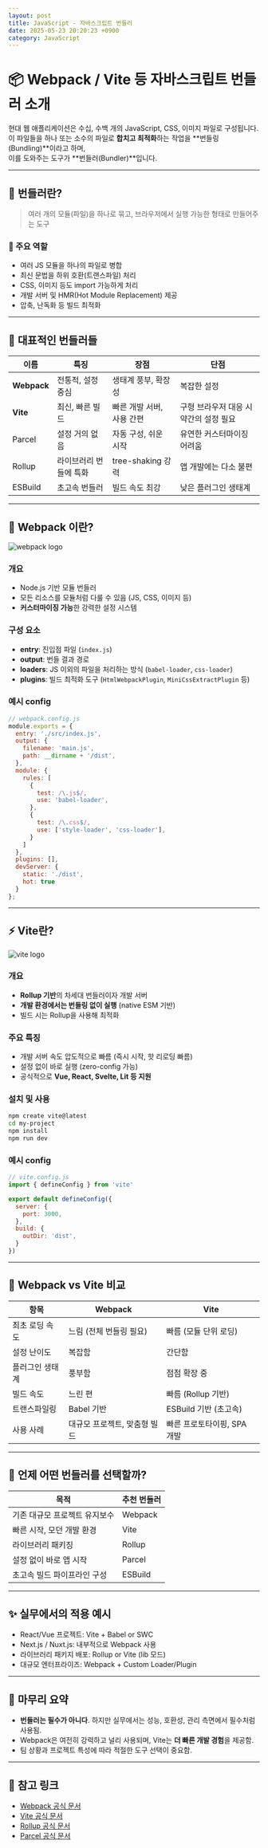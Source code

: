 ```yaml
---
layout: post
title: JavaScript - 자바스크립트 번들러
date: 2025-05-23 20:20:23 +0900
category: JavaScript
---
```

# 📦 Webpack / Vite 등 자바스크립트 번들러 소개

현대 웹 애플리케이션은 수십, 수백 개의 JavaScript, CSS, 이미지 파일로 구성됩니다.  
이 파일들을 하나 또는 소수의 파일로 **합치고 최적화**하는 작업을 **번들링(Bundling)**이라고 하며,  
이를 도와주는 도구가 **번들러(Bundler)**입니다.

---

## 🧾 번들러란?

> 여러 개의 모듈(파일)을 하나로 묶고, 브라우저에서 실행 가능한 형태로 만들어주는 도구

### 📌 주요 역할

- 여러 JS 모듈을 하나의 파일로 병합
- 최신 문법을 하위 호환(트랜스파일) 처리
- CSS, 이미지 등도 import 가능하게 처리
- 개발 서버 및 HMR(Hot Module Replacement) 제공
- 압축, 난독화 등 빌드 최적화

---

## 🧱 대표적인 번들러들

| 이름 | 특징 | 장점 | 단점 |
|------|------|------|------|
| **Webpack** | 전통적, 설정 중심 | 생태계 풍부, 확장성 | 복잡한 설정 |
| **Vite** | 최신, 빠른 빌드 | 빠른 개발 서버, 사용 간편 | 구형 브라우저 대응 시 약간의 설정 필요 |
| Parcel | 설정 거의 없음 | 자동 구성, 쉬운 시작 | 유연한 커스터마이징 어려움 |
| Rollup | 라이브러리 번들에 특화 | tree-shaking 강력 | 앱 개발에는 다소 불편 |
| ESBuild | 초고속 번들러 | 빌드 속도 최강 | 낮은 플러그인 생태계 |

---

## 🧩 Webpack 이란?

![webpack logo](https://webpack.js.org/icon-square-small-slack.1b74c243e79bb1fbc037.png)

### 개요

- Node.js 기반 모듈 번들러
- 모든 리소스를 모듈처럼 다룰 수 있음 (JS, CSS, 이미지 등)
- **커스터마이징 가능**한 강력한 설정 시스템

### 구성 요소

- **entry**: 진입점 파일 (`index.js`)
- **output**: 번들 결과 경로
- **loaders**: JS 이외의 파일을 처리하는 방식 (`babel-loader`, `css-loader`)
- **plugins**: 빌드 최적화 도구 (`HtmlWebpackPlugin`, `MiniCssExtractPlugin` 등)

### 예시 config

```js
// webpack.config.js
module.exports = {
  entry: './src/index.js',
  output: {
    filename: 'main.js',
    path: __dirname + '/dist',
  },
  module: {
    rules: [
      {
        test: /\.js$/,
        use: 'babel-loader',
      },
      {
        test: /\.css$/,
        use: ['style-loader', 'css-loader'],
      }
    ]
  },
  plugins: [],
  devServer: {
    static: './dist',
    hot: true
  }
};
```

---

## ⚡ Vite란?

![vite logo](https://vitejs.dev/logo.svg)

### 개요

- **Rollup 기반**의 차세대 번들러이자 개발 서버
- **개발 환경에서는 번들링 없이 실행** (native ESM 기반)
- 빌드 시는 Rollup을 사용해 최적화

### 주요 특징

- 개발 서버 속도 압도적으로 빠름 (즉시 시작, 핫 리로딩 빠름)
- 설정 없이 바로 실행 (zero-config 가능)
- 공식적으로 **Vue, React, Svelte, Lit 등 지원**

### 설치 및 사용

```bash
npm create vite@latest
cd my-project
npm install
npm run dev
```

### 예시 config

```js
// vite.config.js
import { defineConfig } from 'vite'

export default defineConfig({
  server: {
    port: 3000,
  },
  build: {
    outDir: 'dist',
  }
})
```

---

## 🔁 Webpack vs Vite 비교

| 항목 | Webpack | Vite |
|------|---------|------|
| 최초 로딩 속도 | 느림 (전체 번들링 필요) | 빠름 (모듈 단위 로딩) |
| 설정 난이도 | 복잡함 | 간단함 |
| 플러그인 생태계 | 풍부함 | 점점 확장 중 |
| 빌드 속도 | 느린 편 | 빠름 (Rollup 기반) |
| 트랜스파일링 | Babel 기반 | ESBuild 기반 (초고속) |
| 사용 사례 | 대규모 프로젝트, 맞춤형 빌드 | 빠른 프로토타이핑, SPA 개발 |

---

## 🎯 언제 어떤 번들러를 선택할까?

| 목적 | 추천 번들러 |
|------|-------------|
| 기존 대규모 프로젝트 유지보수 | Webpack |
| 빠른 시작, 모던 개발 환경 | Vite |
| 라이브러리 패키징 | Rollup |
| 설정 없이 바로 앱 시작 | Parcel |
| 초고속 빌드 파이프라인 구성 | ESBuild |

---

## ✨ 실무에서의 적용 예시

- React/Vue 프로젝트: Vite + Babel or SWC
- Next.js / Nuxt.js: 내부적으로 Webpack 사용
- 라이브러리 패키지 배포: Rollup or Vite (lib 모드)
- 대규모 엔터프라이즈: Webpack + Custom Loader/Plugin

---

## 🧠 마무리 요약

- **번들러는 필수가 아니다**. 하지만 실무에서는 성능, 호환성, 관리 측면에서 필수처럼 사용됨.
- Webpack은 여전히 강력하고 널리 사용되며, Vite는 **더 빠른 개발 경험**을 제공함.
- 팀 상황과 프로젝트 특성에 따라 적절한 도구 선택이 중요함.

---

## 🔗 참고 링크

- [Webpack 공식 문서](https://webpack.js.org/)
- [Vite 공식 문서](https://vitejs.dev/)
- [Rollup 공식 문서](https://rollupjs.org/)
- [Parcel 공식 문서](https://parceljs.org/)